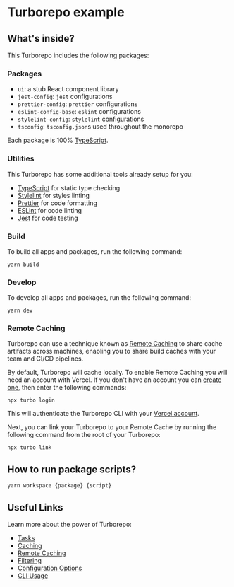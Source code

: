 # Turborepo example

## What's inside?

This Turborepo includes the following packages:

### Packages

- `ui`: a stub React component library
- `jest-config`: `jest` configurations
- `prettier-config`: `prettier` configurations
- `eslint-config-base`: `eslint` configurations
- `stylelint-config`: `stylelint` configurations
- `tsconfig`: `tsconfig.json`s used throughout the monorepo

Each package is 100% [TypeScript](https://www.typescriptlang.org/).

### Utilities

This Turborepo has some additional tools already setup for you:

- [TypeScript](https://www.typescriptlang.org/) for static type checking
- [Stylelint](https://stylelint.io/) for styles linting
- [Prettier](https://prettier.io) for code formatting
- [ESLint](https://eslint.org/) for code linting
- [Jest](https://jestjs.io/) for code testing

### Build

To build all apps and packages, run the following command:

`yarn build`

### Develop

To develop all apps and packages, run the following command:

`yarn dev`

### Remote Caching

Turborepo can use a technique known as [Remote Caching](https://turbo.build/repo/docs/core-concepts/remote-caching) to share cache artifacts across machines, enabling you to share build caches with your team and CI/CD pipelines.

By default, Turborepo will cache locally. To enable Remote Caching you will need an account with Vercel. If you don't have an account you can [create one](https://vercel.com/signup), then enter the following commands:

`npx turbo login`

This will authenticate the Turborepo CLI with your [Vercel account](https://vercel.com/docs/concepts/personal-accounts/overview).

Next, you can link your Turborepo to your Remote Cache by running the following command from the root of your Turborepo:

`npx turbo link`

## How to run package scripts?

`yarn workspace {package} {script}`

## Useful Links

Learn more about the power of Turborepo:

- [Tasks](https://turbo.build/repo/docs/core-concepts/monorepos/running-tasks)
- [Caching](https://turbo.build/repo/docs/core-concepts/caching)
- [Remote Caching](https://turbo.build/repo/docs/core-concepts/remote-caching)
- [Filtering](https://turbo.build/repo/docs/core-concepts/monorepos/filtering)
- [Configuration Options](https://turbo.build/repo/docs/reference/configuration)
- [CLI Usage](https://turbo.build/repo/docs/reference/command-line-reference)
